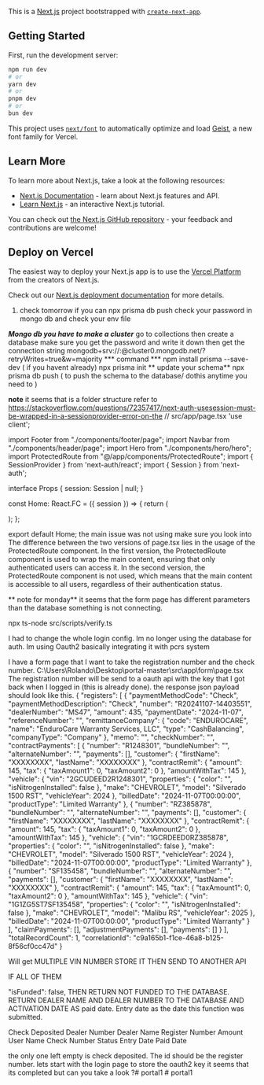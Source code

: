 This is a [Next.js](https://nextjs.org) project bootstrapped with [`create-next-app`](https://nextjs.org/docs/app/api-reference/cli/create-next-app).

## Getting Started

First, run the development server:

```bash
npm run dev
# or
yarn dev
# or
pnpm dev
# or
bun dev
```


This project uses [`next/font`](https://nextjs.org/docs/app/building-your-application/optimizing/fonts) to automatically optimize and load [Geist](https://vercel.com/font), a new font family for Vercel.

## Learn More

To learn more about Next.js, take a look at the following resources:

- [Next.js Documentation](https://nextjs.org/docs) - learn about Next.js features and API.
- [Learn Next.js](https://nextjs.org/learn) - an interactive Next.js tutorial.

You can check out [the Next.js GitHub repository](https://github.com/vercel/next.js) - your feedback and contributions are welcome!

## Deploy on Vercel

The easiest way to deploy your Next.js app is to use the [Vercel Platform](https://vercel.com/new?utm_medium=default-template&filter=next.js&utm_source=create-next-app&utm_campaign=create-next-app-readme) from the creators of Next.js.

Check out our [Next.js deployment documentation](https://nextjs.org/docs/app/building-your-application/deploying) for more details.



























1. check tomorrow if you can npx prisma db push 
check your password in mongo db and check your env file


***Mongo db you have to make a cluster*** 
go to collections then create a database
make sure you get the password and write it down 
then get the connection string 
mongodb+srv://<username>:<password>@cluster0.mongodb.net/<database>?retryWrites=true&w=majority
*** command *** 
npm install prisma --save-dev          ( if you havent already)
npx prisma init
** update your schema** 
npx prisma db push      ( to push the schema to the database/ dothis anytime you need to )

**note** it seems that is a folder structure refer to
https://stackoverflow.com/questions/72357417/next-auth-usesession-must-be-wrapped-in-a-sessionprovider-error-on-the 
// src/app/page.tsx
'use client';

import Footer from "./components/footer/page";
import Navbar from "./components/header/page";
import Hero from "./components/hero/hero";
import ProtectedRoute from "@/app/components/ProtectedRoute";
import { SessionProvider } from 'next-auth/react';
import { Session } from 'next-auth';

interface Props {
  session: Session | null;
}

const Home: React.FC<Props> = ({ session }) => {
  return (
    <SessionProvider session={session}>
      <ProtectedRoute>
        <div>
          <Navbar />
          <Hero />
          <Footer />
        </div>
      </ProtectedRoute>
    </SessionProvider>
  );
};

export default Home; 
the main issue was not using <protected route>
make sure you look into The difference between the two versions of page.tsx lies in the usage of the ProtectedRoute component. In the first version, the ProtectedRoute component is used to wrap the main content, ensuring that only authenticated users can access it. In the second version, the ProtectedRoute component is not used, which means that the main content is accessible to all users, regardless of their authentication status.



** note for monday** it seems that the form page has different parameters than the database something is not connecting. 


npx ts-node src/scripts/verify.ts



I had to change the  whole login config. Im no longer using the database for auth. Im using Oauth2 basically integrating it with pcrs system 

I have a form page that I want to take the registration number and the check number. C:\Users\Rolando\Desktop\portal-master\src\app\form\page.tsx
 The registration number will be send to a oauth api with the key that I got back when I logged in (this is already done). the response json payload should look like this. {
  "registers": [
    {
      "paymentMethodCode": "Check",
      "paymentMethodDescription": "Check",
      "number": "R20241107-14403551",
      "dealerNumber": "MS47",
      "amount": 435,
      "paymentDate": "2024-11-07",
      "referenceNumber": "",
      "remittanceCompany": {
        "code": "ENDUROCARE",
        "name": "EnduroCare Warranty Services, LLC",
        "type": "CashBalancing",
        "companyType": "Company"
      },
      "memo": "",
      "checkNumber": "",
      "contractPayments": [
        {
          "number": "R1248301",
          "bundleNumber": "",
          "alternateNumber": "",
          "payments": [],
          "customer": {
            "firstName": "XXXXXXXX",
            "lastName": "XXXXXXXX"
          },
          "contractRemit": {
            "amount": 145,
            "tax": {
              "taxAmount1": 0,
              "taxAmount2": 0
            },
            "amountWithTax": 145
          },
          "vehicle": {
            "vin": "2GCUDEED2R1248301",
            "properties": {
              "color": "",
              "isNitrogenInstalled": false
            },
            "make": "CHEVROLET",
            "model": "Silverado 1500 RST",
            "vehicleYear": 2024
          },
          "billedDate": "2024-11-07T00:00:00",
          "productType": "Limited Warranty"
        },
        {
          "number": "RZ385878",
          "bundleNumber": "",
          "alternateNumber": "",
          "payments": [],
          "customer": {
            "firstName": "XXXXXXXX",
            "lastName": "XXXXXXXX"
          },
          "contractRemit": {
            "amount": 145,
            "tax": {
              "taxAmount1": 0,
              "taxAmount2": 0
            },
            "amountWithTax": 145
          },
          "vehicle": {
            "vin": "1GCRDEED0RZ385878",
            "properties": {
              "color": "",
              "isNitrogenInstalled": false
            },
            "make": "CHEVROLET",
            "model": "Silverado 1500 RST",
            "vehicleYear": 2024
          },
          "billedDate": "2024-11-07T00:00:00",
          "productType": "Limited Warranty"
        },
        {
          "number": "SF135458",
          "bundleNumber": "",
          "alternateNumber": "",
          "payments": [],
          "customer": {
            "firstName": "XXXXXXXX",
            "lastName": "XXXXXXXX"
          },
          "contractRemit": {
            "amount": 145,
            "tax": {
              "taxAmount1": 0,
              "taxAmount2": 0
            },
            "amountWithTax": 145
          },
          "vehicle": {
            "vin": "1G1ZG5ST7SF135458",
            "properties": {
              "color": "",
              "isNitrogenInstalled": false
            },
            "make": "CHEVROLET",
            "model": "Malibu RS",
            "vehicleYear": 2025
          },
          "billedDate": "2024-11-07T00:00:00",
          "productType": "Limited Warranty"
        }
      ],
      "claimPayments": [],
      "adjustmentPayments": [],
      "payments": []
    }
  ],
  "totalRecordCount": 1,
  "correlationId": "c9a165b1-f1ce-46a8-b125-8f56cf0cc47d"
}

Will get MULTIPLE VIN NUMBER STORE IT THEN  SEND TO ANOTHER API 


IF ALL OF THEM 

"isFunded": false, THEN RETURN NOT FUNDED TO THE DATABASE. 
RETURN DEALER NAME  AND DEALER NUMBER TO THE DATABASE AND ACTIVATION DATE AS paid date. 
Entry date as the date this function was submitted.   

Check Deposited	Dealer Number	Dealer Name	Register Number	Amount	User Name	Check Number	Status	Entry Date	Paid Date

the only one left empty is check deposited. The id should be the register number. lets start with the login page to store the oauth2 key it seems that its completed but can you take a look ?#   p o r t a l 1  
 #   p o r t a l 1  
 